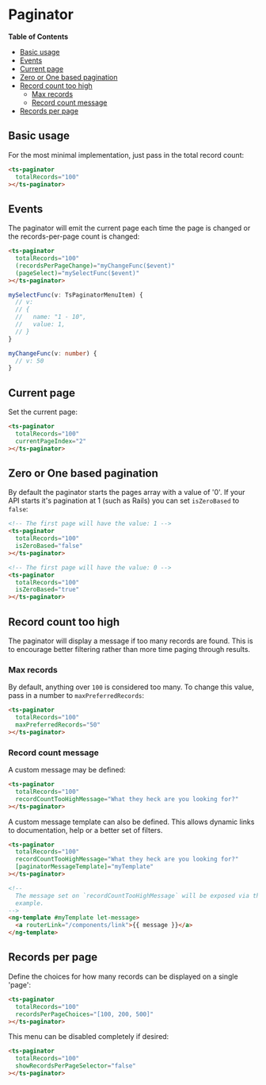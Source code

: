 <h1>Paginator</h1>


<!-- START doctoc generated TOC please keep comment here to allow auto update -->
<!-- DON'T EDIT THIS SECTION, INSTEAD RE-RUN doctoc TO UPDATE -->
**Table of Contents**

- [Basic usage](#basic-usage)
- [Events](#events)
- [Current page](#current-page)
- [Zero or One based pagination](#zero-or-one-based-pagination)
- [Record count too high](#record-count-too-high)
  - [Max records](#max-records)
  - [Record count message](#record-count-message)
- [Records per page](#records-per-page)

<!-- END doctoc generated TOC please keep comment here to allow auto update -->


## Basic usage

For the most minimal implementation, just pass in the total record count:

```html
<ts-paginator
  totalRecords="100"
></ts-paginator>
```

## Events

The paginator will emit the current page each time the page is changed or the records-per-page count
is changed:

```html
<ts-paginator
  totalRecords="100"
  (recordsPerPageChange)="myChangeFunc($event)"
  (pageSelect)="mySelectFunc($event)"
></ts-paginator>
```

```typescript
mySelectFunc(v: TsPaginatorMenuItem) {
  // v:
  // {
  //   name: "1 - 10",
  //   value: 1,
  // }
}

myChangeFunc(v: number) {
  // v: 50
}
```


## Current page

Set the current page:

```html
<ts-paginator
  totalRecords="100"
  currentPageIndex="2"
></ts-paginator>
```


## Zero or One based pagination

By default the paginator starts the pages array with a value of '0'. If your API starts it's
pagination at 1 (such as Rails) you can set `isZeroBased` to `false`:

```html
<!-- The first page will have the value: 1 -->
<ts-paginator
  totalRecords="100"
  isZeroBased="false"
></ts-paginator>

<!-- The first page will have the value: 0 -->
<ts-paginator
  totalRecords="100"
  isZeroBased="true"
></ts-paginator>
```

## Record count too high

The paginator will display a message if too many records are found. This is to encourage better
filtering rather than more time paging through results.

### Max records

By default, anything over `100` is considered too many. To change this value, pass in a number to
`maxPreferredRecords`:

```html
<ts-paginator
  totalRecords="100"
  maxPreferredRecords="50"
></ts-paginator>
```

### Record count message

A custom message may be defined:

```html
<ts-paginator
  totalRecords="100"
  recordCountTooHighMessage="What they heck are you looking for?"
></ts-paginator>
```

A custom message template can also be defined. This allows dynamic links to documentation, help or a
better set of filters.

```html
<ts-paginator
  totalRecords="100"
  recordCountTooHighMessage="What they heck are you looking for?"
  [paginatorMessageTemplate]="myTemplate"
></ts-paginator>

<!--
  The message set on `recordCountTooHighMessage` will be exposed via the variable `message` in this
  example.
-->
<ng-template #myTemplate let-message>
  <a routerLink="/components/link">{{ message }}</a>
</ng-template>
```

## Records per page

Define the choices for how many records can be displayed on a single 'page':

```html
<ts-paginator
  totalRecords="100"
  recordsPerPageChoices="[100, 200, 500]"
></ts-paginator>
```

This menu can be disabled completely if desired:

```html
<ts-paginator
  totalRecords="100"
  showRecordsPerPageSelector="false"
></ts-paginator>
```
